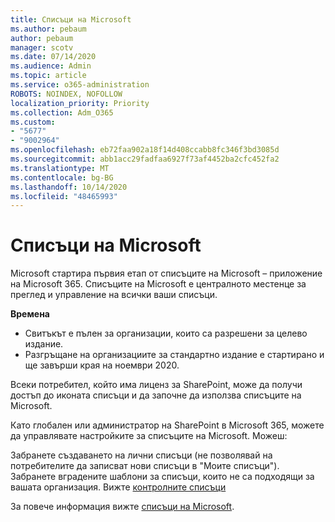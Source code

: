 ```yaml
---
title: Списъци на Microsoft
ms.author: pebaum
author: pebaum
manager: scotv
ms.date: 07/14/2020
ms.audience: Admin
ms.topic: article
ms.service: o365-administration
ROBOTS: NOINDEX, NOFOLLOW
localization_priority: Priority
ms.collection: Adm_O365
ms.custom:
- "5677"
- "9002964"
ms.openlocfilehash: eb72faa902a18f14d408ccabb8fc346f3bd3085d
ms.sourcegitcommit: abb1acc29fadfaa6927f73af4452ba2cfc452fa2
ms.translationtype: MT
ms.contentlocale: bg-BG
ms.lasthandoff: 10/14/2020
ms.locfileid: "48465993"
---
```

# <a name="microsoft-lists"></a>Списъци на Microsoft

Microsoft стартира първия етап от списъците на Microsoft – приложение на Microsoft 365. Списъците на Microsoft е централното местенце за преглед и управление на всички ваши списъци.  
  
**Времена**  

- Свитъкът е пълен за организации, които са разрешени за целево издание.
- Разгръщане на организациите за стандартно издание е стартирано и ще завърши края на ноември 2020.

Всеки потребител, който има лиценз за SharePoint, може да получи достъп до иконата списъци и да започне да използва списъците на Microsoft.

Като глобален или администратор на SharePoint в Microsoft 365, можете да управлявате настройките за списъците на Microsoft. Можеш:

Забранете създаването на лични списъци (не позволявай на потребителите да записват нови списъци в "Моите списъци").
Забранете вградените шаблони за списъци, които не са подходящи за вашата организация.
Вижте [контролните списъци](https://docs.microsoft.com/sharepoint/control-lists)

За повече информация вижте [списъци на Microsoft](https://aka.ms/microsoftlists).
